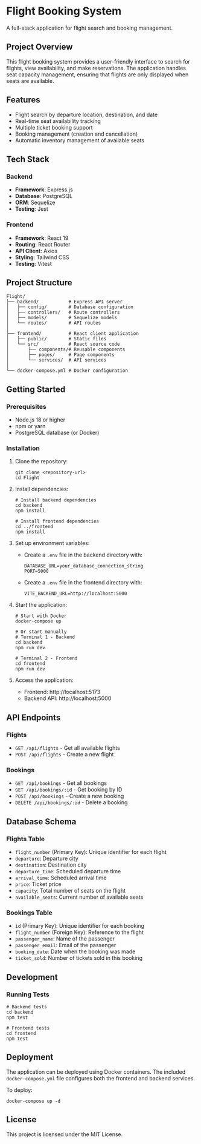 # Flight Booking System

A full-stack application for flight search and booking management.

## Project Overview

This flight booking system provides a user-friendly interface to search for flights, view availability, and make reservations. The application handles seat capacity management, ensuring that flights are only displayed when seats are available.

## Features

- Flight search by departure location, destination, and date
- Real-time seat availability tracking
- Multiple ticket booking support
- Booking management (creation and cancellation)
- Automatic inventory management of available seats

## Tech Stack

### Backend
- **Framework**: Express.js
- **Database**: PostgreSQL
- **ORM**: Sequelize
- **Testing**: Jest

### Frontend
- **Framework**: React 19
- **Routing**: React Router
- **API Client**: Axios
- **Styling**: Tailwind CSS
- **Testing**: Vitest

## Project Structure

```
Flight/
├── backend/           # Express API server
│   ├── config/        # Database configuration
│   ├── controllers/   # Route controllers
│   ├── models/        # Sequelize models
│   └── routes/        # API routes
│
├── frontend/          # React client application
│   ├── public/        # Static files
│   └── src/           # React source code
│       ├── components/# Reusable components
│       ├── pages/     # Page components
│       └── services/  # API services
│
└── docker-compose.yml # Docker configuration
```

## Getting Started

### Prerequisites
- Node.js 18 or higher
- npm or yarn
- PostgreSQL database (or Docker)

### Installation

1. Clone the repository:
   ```
   git clone <repository-url>
   cd Flight
   ```

2. Install dependencies:
   ```
   # Install backend dependencies
   cd backend
   npm install

   # Install frontend dependencies
   cd ../frontend
   npm install
   ```

3. Set up environment variables:
   - Create a `.env` file in the backend directory with:
     ```
     DATABASE_URL=your_database_connection_string
     PORT=5000
     ```
   - Create a `.env` file in the frontend directory with:
     ```
     VITE_BACKEND_URL=http://localhost:5000
     ```

4. Start the application:
   ```
   # Start with Docker
   docker-compose up

   # Or start manually
   # Terminal 1 - Backend
   cd backend
   npm run dev

   # Terminal 2 - Frontend
   cd frontend
   npm run dev
   ```

5. Access the application:
   - Frontend: http://localhost:5173
   - Backend API: http://localhost:5000

## API Endpoints

### Flights
- `GET /api/flights` - Get all available flights
- `POST /api/flights` - Create a new flight

### Bookings
- `GET /api/bookings` - Get all bookings
- `GET /api/bookings/:id` - Get booking by ID
- `POST /api/bookings` - Create a new booking
- `DELETE /api/bookings/:id` - Delete a booking

## Database Schema

### Flights Table
- `flight_number` (Primary Key): Unique identifier for each flight
- `departure`: Departure city
- `destination`: Destination city
- `departure_time`: Scheduled departure time
- `arrival_time`: Scheduled arrival time
- `price`: Ticket price
- `capacity`: Total number of seats on the flight
- `available_seats`: Current number of available seats

### Bookings Table
- `id` (Primary Key): Unique identifier for each booking
- `flight_number` (Foreign Key): Reference to the flight
- `passenger_name`: Name of the passenger
- `passenger_email`: Email of the passenger
- `booking_date`: Date when the booking was made
- `ticket_sold`: Number of tickets sold in this booking

## Development

### Running Tests
```
# Backend tests
cd backend
npm test

# Frontend tests
cd frontend
npm test
```

## Deployment

The application can be deployed using Docker containers. The included `docker-compose.yml` file configures both the frontend and backend services.

To deploy:
```
docker-compose up -d
```

## License

This project is licensed under the MIT License.
